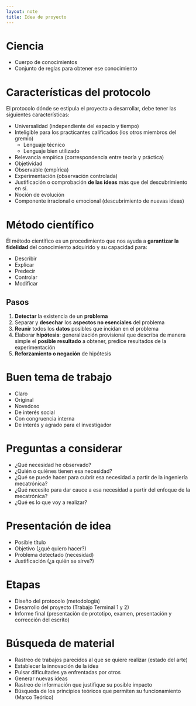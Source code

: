```yaml
---
layout: note
title: Idea de proyecto
---
```


# Ciencia
* Cuerpo de conocimientos
* Conjunto de reglas para obtener ese conocimiento

# Características del protocolo
El protocolo dónde se estipula el proyecto a desarrollar, debe tener las siguientes características:

* Universalidad (independiente del espacio y tiempo)
* Inteligible para los practicantes calificados (los otros miembros del gremio)
    * Lenguaje técnico
    * Lenguaje bien utilizado
* Relevancia empírica (correspondencia entre teoría y práctica)
* Objetividad
* Observable (empírica)
* Experimentación (observación controlada)
* Justificación o comprobación **de las ideas** más que del descubrimiento en sí.
* Noción de evolución
* Componente irracional o emocional (descubrimiento de nuevas ideas)

# Método científico
Él método científico es un procedimiento que nos ayuda a **garantizar la fidelidad** del conocimiento adquirido y su capacidad para:

* Describir
* Explicar
* Predecir
* Controlar
* Modificar

## Pasos
1. **Detectar** la existencia de un **problema**
2. Separar y **desechar** los **aspectos no esenciales** del problema
3. **Reunir** todos los **datos** posibles que incidan en el problema
4. Elaborar **hipótesis**: generalización provisional que describa de manera simple el **posible resultado** a obtener, predice resultados de la experimentación
5. **Reforzamiento o negación** de hipótesis

# Buen tema de trabajo
* Claro
* Original
* Novedoso
* De interés social
* Con congruencia interna
* De interés y agrado para el investigador

# Preguntas a considerar
* ¿Qué necesidad he observado?
* ¿Quién o quiénes tienen esa necesidad?
* ¿Qué se puede hacer para cubrir esa necesidad a partir de la ingeniería mecatrónica?
* ¿Qué necesito para dar cauce a esa necesidad a partir del enfoque de la mecatrónica?
* ¿Qué es lo que voy a realizar?

# Presentación de idea
* Posible título
* Objetivo (¿qué quiero hacer?)
* Problema detectado (necesidad)
* Justificación (¿a quién se sirve?)

# Etapas
* Diseño del protocolo (metodología)
* Desarrollo del proyecto (Trabajo Terminal 1 y 2)
* Informe final (presentación de prototipo, examen, presentación y corrección del escrito)

# Búsqueda de material
* Rastreo de trabajos parecidos al que se quiere realizar (estado del arte)
* Establecer la innovación de la idea
* Pulsar dificultades ya enfrentadas por otros
* Generar nuevas ideas
* Rastreo de información que justifique su posible impacto
* Búsqueda de los principios teóricos que permiten su funcionamiento (Marco Teórico)
